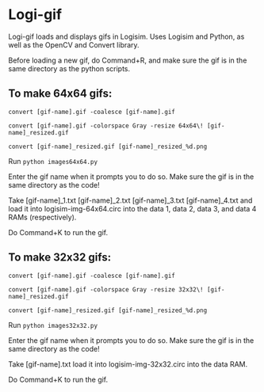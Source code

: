 Logi-gif
========

Logi-gif loads and displays gifs in Logisim. Uses Logisim and Python, as well as the OpenCV and Convert library.

Before loading a new gif, do Command+R, and make sure the gif is in the same directory as the python scripts.
## To make 64x64 gifs:
<p><code>convert [gif-name].gif -coalesce [gif-name].gif</code></p>
<p><code>convert [gif-name].gif -colorspace Gray -resize 64x64\! [gif-name]_resized.gif</code></p>
<p><code>convert [gif-name]_resized.gif [gif-name]_resized_%d.png</code></p>
<p>Run <code>python images64x64.py</code></p>
<p>Enter the gif name when it prompts you to do so. Make sure the gif is in the same directory as the code!</p>
<p>Take [gif-name]_1.txt [gif-name]_2.txt [gif-name]_3.txt [gif-name]_4.txt and load it into logisim-img-64x64.circ into the data 1, data 2, data 3, and data 4 RAMs (respectively).</p>
<p>Do Command+K to run the gif.</p>

## To make 32x32 gifs:
<p><code>convert [gif-name].gif -coalesce [gif-name].gif</code></p>
<p><code>convert [gif-name].gif -colorspace Gray -resize 32x32\! [gif-name]_resized.gif</code></p>
<p><code>convert [gif-name]_resized.gif [gif-name]_resized_%d.png</code></p>
<p>Run <code>python images32x32.py</code></p>
<p>Enter the gif name when it prompts you to do so. Make sure the gif is in the same directory as the code!</p>
<p>Take [gif-name].txt load it into logisim-img-32x32.circ into the data RAM.</p>
<p>Do Command+K to run the gif.</p>


